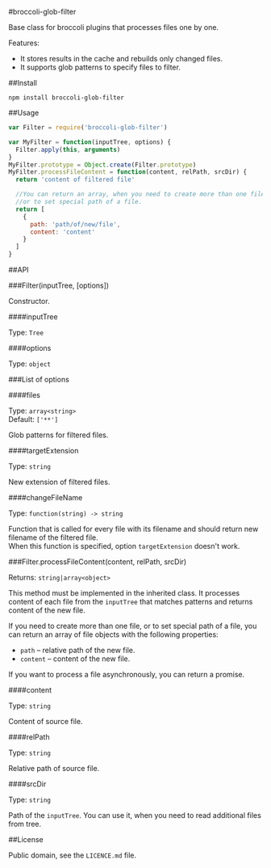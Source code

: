 #broccoli-glob-filter

Base class for broccoli plugins that processes files one by one.

Features:

* It stores results in the cache and rebuilds only changed files.
* It supports glob patterns to specify files to filter.

##Install

```
npm install broccoli-glob-filter
```

##Usage

```js
var Filter = require('broccoli-glob-filter')

var MyFilter = function(inputTree, options) {
  Filter.apply(this, arguments)
}
MyFilter.prototype = Object.create(Filter.prototype)
MyFilter.processFileContent = function(content, relPath, srcDir) {
  return 'content of filtered file'

  //You can return an array, when you need to create more than one file,
  //or to set special path of a file.
  return [
    {
      path: 'path/of/new/file',
      content: 'content'
    }
  ]
}
```

##API

###Filter(inputTree, [options])

Constructor.

####inputTree

Type: `Tree`

####options

Type: `object`

###List of options

####files

Type: `array<string>`
<br>
Default: `['**']`

Glob patterns for filtered files.

####targetExtension

Type: `string`

New extension of filtered files.

####changeFileName

Type: `function(string) -> string`

Function that is called for every file with its filename and should
return new filename of the filtered file.
<br>
When this function is specified, option `targetExtension` doesn't work.

###Filter.processFileContent(content, relPath, srcDir)

Returns: `string|array<object>`

This method must be implemented in the inherited class.
It processes content of each file from the `inputTree` that matches patterns
and returns content of the new file.

If you need to create more than one file, or to set special path of a file,
you can return an array of file objects with the following properties:
* `path` &ndash; relative path of the new file.
* `content` &ndash; content of the new file.

If you want to process a file asynchronously, you can return a promise.

####content

Type: `string`

Content of source file.

####relPath

Type: `string`

Relative path of source file.

####srcDir

Type: `string`

Path of the `inputTree`.
You can use it, when you need to read additional files from tree.

##License

Public domain, see the `LICENCE.md` file.

